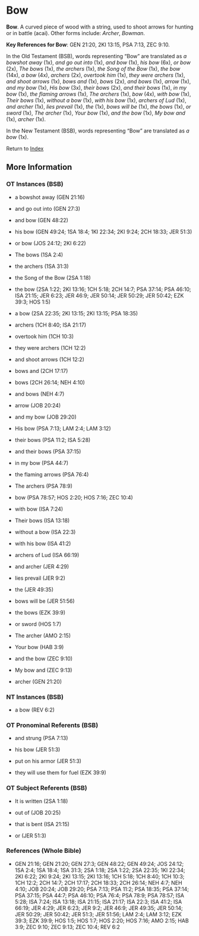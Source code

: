 # Bow
**Bow**. 
A curved piece of wood with a string, used to shoot arrows for hunting or in battle (acai). 
Other forms include: 
*Archer*, *Bowman*. 


**Key References for Bow**: 
GEN 21:20, 2KI 13:15, PSA 7:13, ZEC 9:10. 


In the Old Testament (BSB), words representing “Bow” are translated as 
*a bowshot away* (1x), *and go out into* (1x), *and bow* (1x), *his bow* (6x), *or bow* (2x), *The bows* (1x), *the archers* (1x), *the Song of the Bow* (1x), *the bow* (14x), *a bow* (4x), *archers* (2x), *overtook him* (1x), *they were archers* (1x), *and shoot arrows* (1x), *bows and* (1x), *bows* (2x), *and bows* (1x), *arrow* (1x), *and my bow* (1x), *His bow* (3x), *their bows* (2x), *and their bows* (1x), *in my bow* (1x), *the flaming arrows* (1x), *The archers* (1x), *bow* (4x), *with bow* (1x), *Their bows* (1x), *without a bow* (1x), *with his bow* (1x), *archers of Lud* (1x), *and archer* (1x), *lies prevail* (1x), *the* (1x), *bows will be* (1x), *the bows* (1x), *or sword* (1x), *The archer* (1x), *Your bow* (1x), *and the bow* (1x), *My bow and* (1x), *archer* (1x). 


In the New Testament (BSB), words representing “Bow” are translated as 
*a bow* (1x). 


Return to [Index](00-Index.md)

## More Information

### OT Instances (BSB)

* a bowshot away (GEN 21:16)

* and go out into (GEN 27:3)

* and bow (GEN 48:22)

* his bow (GEN 49:24; 1SA 18:4; 1KI 22:34; 2KI 9:24; 2CH 18:33; JER 51:3)

* or bow (JOS 24:12; 2KI 6:22)

* The bows (1SA 2:4)

* the archers (1SA 31:3)

* the Song of the Bow (2SA 1:18)

* the bow (2SA 1:22; 2KI 13:16; 1CH 5:18; 2CH 14:7; PSA 37:14; PSA 46:10; ISA 21:15; JER 6:23; JER 46:9; JER 50:14; JER 50:29; JER 50:42; EZK 39:3; HOS 1:5)

* a bow (2SA 22:35; 2KI 13:15; 2KI 13:15; PSA 18:35)

* archers (1CH 8:40; ISA 21:17)

* overtook him (1CH 10:3)

* they were archers (1CH 12:2)

* and shoot arrows (1CH 12:2)

* bows and (2CH 17:17)

* bows (2CH 26:14; NEH 4:10)

* and bows (NEH 4:7)

* arrow (JOB 20:24)

* and my bow (JOB 29:20)

* His bow (PSA 7:13; LAM 2:4; LAM 3:12)

* their bows (PSA 11:2; ISA 5:28)

* and their bows (PSA 37:15)

* in my bow (PSA 44:7)

* the flaming arrows (PSA 76:4)

* The archers (PSA 78:9)

* bow (PSA 78:57; HOS 2:20; HOS 7:16; ZEC 10:4)

* with bow (ISA 7:24)

* Their bows (ISA 13:18)

* without a bow (ISA 22:3)

* with his bow (ISA 41:2)

* archers of Lud (ISA 66:19)

* and archer (JER 4:29)

* lies prevail (JER 9:2)

* the (JER 49:35)

* bows will be (JER 51:56)

* the bows (EZK 39:9)

* or sword (HOS 1:7)

* The archer (AMO 2:15)

* Your bow (HAB 3:9)

* and the bow (ZEC 9:10)

* My bow and (ZEC 9:13)

* archer (GEN 21:20)



### NT Instances (BSB)

* a bow (REV 6:2)



### OT Pronominal Referents (BSB)

* and strung (PSA 7:13)

* his bow (JER 51:3)

* put on his armor (JER 51:3)

* they will use them for fuel (EZK 39:9)



### OT Subject Referents (BSB)

* It is written (2SA 1:18)

* out of (JOB 20:25)

* that is bent (ISA 21:15)

* or (JER 51:3)



### References (Whole Bible)

* GEN 21:16; GEN 21:20; GEN 27:3; GEN 48:22; GEN 49:24; JOS 24:12; 1SA 2:4; 1SA 18:4; 1SA 31:3; 2SA 1:18; 2SA 1:22; 2SA 22:35; 1KI 22:34; 2KI 6:22; 2KI 9:24; 2KI 13:15; 2KI 13:16; 1CH 5:18; 1CH 8:40; 1CH 10:3; 1CH 12:2; 2CH 14:7; 2CH 17:17; 2CH 18:33; 2CH 26:14; NEH 4:7; NEH 4:10; JOB 20:24; JOB 29:20; PSA 7:13; PSA 11:2; PSA 18:35; PSA 37:14; PSA 37:15; PSA 44:7; PSA 46:10; PSA 76:4; PSA 78:9; PSA 78:57; ISA 5:28; ISA 7:24; ISA 13:18; ISA 21:15; ISA 21:17; ISA 22:3; ISA 41:2; ISA 66:19; JER 4:29; JER 6:23; JER 9:2; JER 46:9; JER 49:35; JER 50:14; JER 50:29; JER 50:42; JER 51:3; JER 51:56; LAM 2:4; LAM 3:12; EZK 39:3; EZK 39:9; HOS 1:5; HOS 1:7; HOS 2:20; HOS 7:16; AMO 2:15; HAB 3:9; ZEC 9:10; ZEC 9:13; ZEC 10:4; REV 6:2




